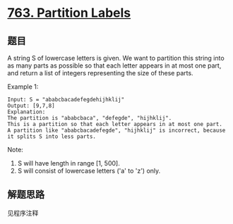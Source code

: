 # [763. Partition Labels](https://leetcode-cn.com/problems/partition-labels/)

## 题目

A string S of lowercase letters is given.  We want to partition this string into as many parts as possible so that each letter appears in at most one part, and return a list of integers representing the size of these parts.

Example 1:

```text
Input: S = "ababcbacadefegdehijhklij"
Output: [9,7,8]
Explanation:
The partition is "ababcbaca", "defegde", "hijhklij".
This is a partition so that each letter appears in at most one part.
A partition like "ababcbacadefegde", "hijhklij" is incorrect, because it splits S into less parts.
```

Note:

1. S will have length in range [1, 500].
1. S will consist of lowercase letters ('a' to 'z') only.

## 解题思路

见程序注释
